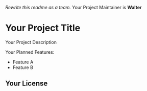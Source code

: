 *Rewrite this readme as a team.*
Your Project Maintainer is **Walter**

# Your Project Title

Your Project Description

Your Planned Features:
* Feature A
* Feature B

## Your License
